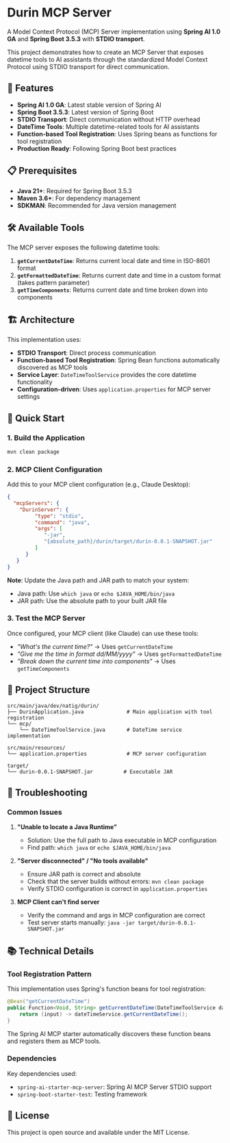 # Durin MCP Server

A Model Context Protocol (MCP) Server implementation using **Spring AI 1.0 GA** and **Spring Boot 3.5.3** with **STDIO transport**.

This project demonstrates how to create an MCP Server that exposes datetime tools to AI assistants through the standardized Model Context Protocol using STDIO transport for direct communication.

## 🚀 Features

- **Spring AI 1.0 GA**: Latest stable version of Spring AI
- **Spring Boot 3.5.3**: Latest version of Spring Boot  
- **STDIO Transport**: Direct communication without HTTP overhead
- **DateTime Tools**: Multiple datetime-related tools for AI assistants
- **Function-based Tool Registration**: Uses Spring beans as functions for tool registration
- **Production Ready**: Following Spring Boot best practices

## 📋 Prerequisites

- **Java 21+**: Required for Spring Boot 3.5.3
- **Maven 3.6+**: For dependency management
- **SDKMAN**: Recommended for Java version management

## 🛠️ Available Tools

The MCP server exposes the following datetime tools:

1. **`getCurrentDateTime`**: Returns current local date and time in ISO-8601 format
2. **`getFormattedDateTime`**: Returns current date and time in a custom format (takes pattern parameter)
3. **`getTimeComponents`**: Returns current date and time broken down into components

## 🏗️ Architecture

This implementation uses:
- **STDIO Transport**: Direct process communication
- **Function-based Tool Registration**: Spring Bean functions automatically discovered as MCP tools
- **Service Layer**: `DateTimeToolService` provides the core datetime functionality
- **Configuration-driven**: Uses `application.properties` for MCP server settings

## 🚀 Quick Start

### 1. Build the Application
```bash
mvn clean package
```

### 2. MCP Client Configuration

Add this to your MCP client configuration (e.g., Claude Desktop):

```json
{
  "mcpServers": {
    "DurinServer": {
         "type": "stdio",
         "command": "java",
         "args": [
            "-jar",
            "{absolute_path}/durin/target/durin-0.0.1-SNAPSHOT.jar"
         ]
      }
   }
}
```

**Note**: Update the Java path and JAR path to match your system:
- Java path: Use `which java` or `echo $JAVA_HOME/bin/java`
- JAR path: Use the absolute path to your built JAR file

### 3. Test the MCP Server

Once configured, your MCP client (like Claude) can use these tools:

- *"What's the current time?"* → Uses `getCurrentDateTime`
- *"Give me the time in format dd/MM/yyyy"* → Uses `getFormattedDateTime`  
- *"Break down the current time into components"* → Uses `getTimeComponents`

## 📁 Project Structure

```
src/main/java/dev/natig/durin/
├── DurinApplication.java              # Main application with tool registration
└── mcp/
    └── DateTimeToolService.java       # DateTime service implementation

src/main/resources/
└── application.properties             # MCP server configuration

target/
└── durin-0.0.1-SNAPSHOT.jar          # Executable JAR
```

## 🔧 Troubleshooting

### Common Issues

1. **"Unable to locate a Java Runtime"**
   - Solution: Use the full path to Java executable in MCP configuration
   - Find path: `which java` or `echo $JAVA_HOME/bin/java`

2. **"Server disconnected" / "No tools available"**
   - Ensure JAR path is correct and absolute
   - Check that the server builds without errors: `mvn clean package`
   - Verify STDIO configuration is correct in `application.properties`

3. **MCP Client can't find server**
   - Verify the command and args in MCP configuration are correct
   - Test server starts manually: `java -jar target/durin-0.0.1-SNAPSHOT.jar`

## 📚 Technical Details

### Tool Registration Pattern

This implementation uses Spring's function beans for tool registration:

```java
@Bean("getCurrentDateTime")
public Function<Void, String> getCurrentDateTime(DateTimeToolService dateTimeService) {
    return (input) -> dateTimeService.getCurrentDateTime();
}
```

The Spring AI MCP starter automatically discovers these function beans and registers them as MCP tools.

### Dependencies

Key dependencies used:
- `spring-ai-starter-mcp-server`: Spring AI MCP Server STDIO support
- `spring-boot-starter-test`: Testing framework

## 📄 License

This project is open source and available under the MIT License.


